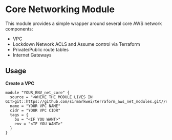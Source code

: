 # Core Networking Module
This module provides a simple wrapper around several core AWS network components:

* VPC
* Lockdown Network ACLS and Assume control via Terraform
* Private/Public route tables
* Internet Gateways

## Usage

**Create a VPC**
```
module "YOUR_ENV_net_core" {
  source = "<WHERE THE MODULE LIVES IN GIT>git::https://github.com/sirmarkwei/terraform_aws_net_modules.git//net/core"
  name = "YOUR VPC NAME"
  cidr = "YOUR VPC CIDR"
  tags = {
    bu = "<IF YOU WANT>"
    env = "<IF YOU WANT>"
  }
}

```
